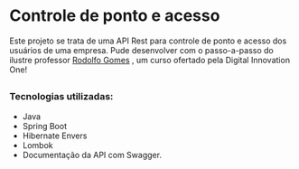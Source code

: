 # Controle de ponto e acesso

Este projeto se trata de uma API Rest para controle de ponto e acesso dos usuários de uma empresa.
Pude desenvolver com o passo-a-passo do ilustre professor <a href="https://github.com/rodolfogomes">Rodolfo Gomes</a> , um curso ofertado pela Digital Innovation One!

##
### Tecnologias utilizadas:
* Java
* Spring Boot
* Hibernate Envers
* Lombok
* Documentação da API com Swagger.
